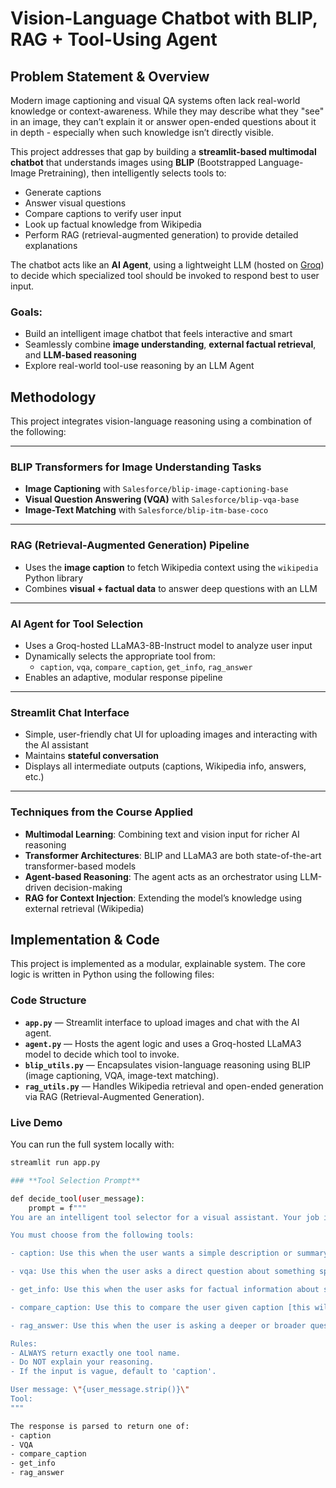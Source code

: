 # Vision-Language Chatbot with BLIP, RAG + Tool-Using Agent

## Problem Statement & Overview

Modern image captioning and visual QA systems often lack real-world knowledge or context-awareness. While they may describe what they "see" in an image, they can’t explain it or answer open-ended questions about it in depth - especially when such knowledge isn’t directly visible.

This project addresses that gap by building a **streamlit-based multimodal chatbot** that understands images using **BLIP** (Bootstrapped Language-Image Pretraining), then intelligently selects tools to:
- Generate captions
- Answer visual questions
- Compare captions to verify user input
- Look up factual knowledge from Wikipedia
- Perform RAG (retrieval-augmented generation) to provide detailed explanations

The chatbot acts like an **AI Agent**, using a lightweight LLM (hosted on [Groq](https://groq.com/)) to decide which specialized tool should be invoked to respond best to user input.

### Goals:
- Build an intelligent image chatbot that feels interactive and smart
- Seamlessly combine **image understanding**, **external factual retrieval**, and **LLM-based reasoning**
- Explore real-world tool-use reasoning by an LLM Agent


## Methodology

This project integrates vision-language reasoning using a combination of the following:

---

### BLIP Transformers for Image Understanding Tasks

- **Image Captioning** with `Salesforce/blip-image-captioning-base`
- **Visual Question Answering (VQA)** with `Salesforce/blip-vqa-base`
- **Image-Text Matching** with `Salesforce/blip-itm-base-coco`

---

### RAG (Retrieval-Augmented Generation) Pipeline

- Uses the **image caption** to fetch Wikipedia context using the `wikipedia` Python library
- Combines **visual + factual data** to answer deep questions with an LLM

---

### AI Agent for Tool Selection

- Uses a Groq-hosted LLaMA3-8B-Instruct model to analyze user input
- Dynamically selects the appropriate tool from:
  - `caption`, `vqa`, `compare_caption`, `get_info`, `rag_answer`
- Enables an adaptive, modular response pipeline

---

### Streamlit Chat Interface

- Simple, user-friendly chat UI for uploading images and interacting with the AI assistant
- Maintains **stateful conversation**
- Displays all intermediate outputs (captions, Wikipedia info, answers, etc.)

---

### Techniques from the Course Applied

- **Multimodal Learning**: Combining text and vision input for richer AI reasoning
- **Transformer Architectures**: BLIP and LLaMA3 are both state-of-the-art transformer-based models
- **Agent-based Reasoning**: The agent acts as an orchestrator using LLM-driven decision-making
- **RAG for Context Injection**: Extending the model’s knowledge using external retrieval (Wikipedia)

## Implementation & Code

This project is implemented as a modular, explainable system. The core logic is written in Python using the following files:

### Code Structure

- **`app.py`** — Streamlit interface to upload images and chat with the AI agent.
- **`agent.py`** — Hosts the agent logic and uses a Groq-hosted LLaMA3 model to decide which tool to invoke.
- **`blip_utils.py`** — Encapsulates vision-language reasoning using BLIP (image captioning, VQA, image-text matching).
- **`rag_utils.py`** — Handles Wikipedia retrieval and open-ended generation via RAG (Retrieval-Augmented Generation).

### Live Demo

You can run the full system locally with:

```bash
streamlit run app.py

### **Tool Selection Prompt**

def decide_tool(user_message):
    prompt = f"""
You are an intelligent tool selector for a visual assistant. Your job is to decide which specialized function (tool) should be used to respond to the user's message, based on the content of their query and the image provided.

You must choose from the following tools:

- caption: Use this when the user wants a simple description or summary of what is visible in the image. Triggers include words like "describe", "what's in this image", or "what do you see".

- vqa: Use this when the user asks a direct question about something specific in the image — such as objects, colors, actions, or quantities. Triggers include "how many", "is there a", "what color", "who is", "where is", "do you see".

- get_info: Use this when the user asks for factual information about something seen in the image (like an object, place, or person) — especially if the assistant should look up external knowledge. Triggers include "tell me about", "what is", "give info on", "Wikipedia".

- compare_caption: Use this to compare the user given caption [this will be a caption for the image] with the one that will be generated by BLIP in our application. Triggers include description or caption of an image, or something like this in the user message "This image is about"

- rag_answer: Use this when the user is asking a deeper or broader question that needs understanding the image **and** do not rely much on the external information, it is usually trash and unrelated. These are usually open-ended questions like "why is this important", "explain this scene", or "what's happening and why" or, Maybe some other questions that do not fall in the above mentioned category.

Rules:
- ALWAYS return exactly one tool name.
- Do NOT explain your reasoning.
- If the input is vague, default to 'caption'.

User message: \"{user_message.strip()}\"
Tool:
"""

The response is parsed to return one of:
- caption
- VQA
- compare_caption
- get_info
- rag_answer





